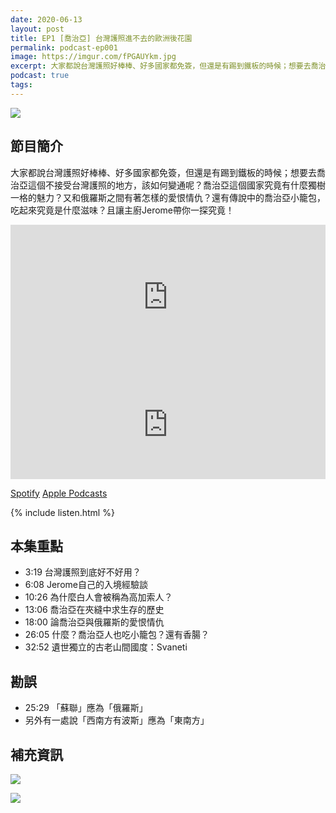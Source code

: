 ```yaml
---
date: 2020-06-13
layout: post
title: EP1 [喬治亞] 台灣護照進不去的歐洲後花園
permalink: podcast-ep001
image: https://imgur.com/fPGAUYkm.jpg
excerpt: 大家都說台灣護照好棒棒、好多國家都免簽，但還是有踢到鐵板的時候；想要去喬治亞這個不接受台灣護照的地方，該如何變通呢？
podcast: true
tags:
---
```


![](https://imgur.com/fPGAUYk.jpg)

## 節目簡介

大家都說台灣護照好棒棒、好多國家都免簽，但還是有踢到鐵板的時候；想要去喬治亞這個不接受台灣護照的地方，該如何變通呢？喬治亞這個國家究竟有什麼獨樹一格的魅力？又和俄羅斯之間有著怎樣的愛恨情仇？還有傳說中的喬治亞小籠包，吃起來究竟是什麼滋味？且讓主廚Jerome帶你一探究竟！

<iframe src="https://open.spotify.com/embed-podcast/episode/2BjgrvW8GZD69IBsQiYdbj" width="100%" height="232" frameborder="0" allowtransparency="true" allow="encrypted-media"></iframe>

<iframe allow="autoplay *; encrypted-media *; fullscreen *" frameborder="0" height="175" style="width:100%;max-width:660px;overflow:hidden;background:transparent;" sandbox="allow-forms allow-popups allow-same-origin allow-scripts allow-storage-access-by-user-activation allow-top-navigation-by-user-activation" src="https://embed.podcasts.apple.com/tw/podcast/id1518914711?i=1000478278379"></iframe>

[Spotify](https://open.spotify.com/episode/2BjgrvW8GZD69IBsQiYdbj)
[Apple Podcasts](https://podcasts.apple.com/tw/podcast/id1518914711?i=1000478278379)

{% include listen.html %}

## 本集重點

* 3:19 台灣護照到底好不好用？
* 6:08 Jerome自己的入境經驗談
* 10:26 為什麼白人會被稱為高加索人？
* 13:06 喬治亞在夾縫中求生存的歷史
* 18:00 論喬治亞與俄羅斯的愛恨情仇
* 26:05 什麼？喬治亞人也吃小籠包？還有香腸？
* 32:52 遺世獨立的古老山間國度：Svaneti

## 勘誤

* 25:29 「蘇聯」應為「俄羅斯」
* 另外有一處說「西南方有波斯」應為「東南方」

## 補充資訊

![](https://imgur.com/IMwAFly.jpg)

![](https://imgur.com/go4GDW5.jpg)
